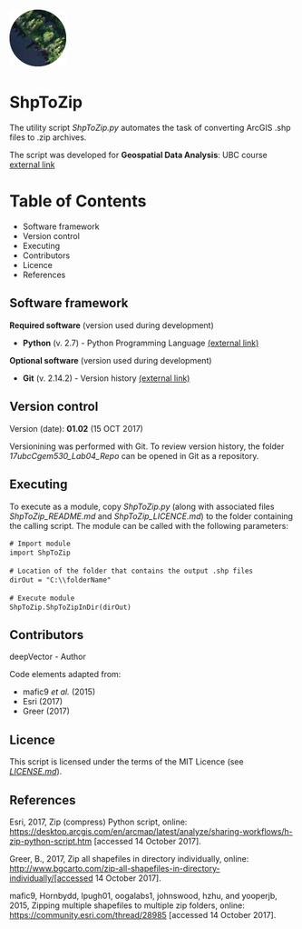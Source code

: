 # ![](./img/deepVector_logo_100.png)

# ShpToZip
The utility script *ShpToZip.py* automates the task of converting ArcGIS .shp files to .zip archives.

The script was developed for **Geospatial Data Analysis**: UBC course [external link](http://mgem.forestry.ubc.ca/courses/gem-530/)

# Table of Contents

- Software framework
- Version control
- Executing
- Contributors
- Licence
- References

<!-- /TOC -->
## Software framework
**Required software** (version used during development)
*   **Python** (v. 2.7) - Python Programming Language [(external link)](https://www.python.org/)

**Optional software** (version used during development)
*   **Git** (v. 2.14.2) - Version history [(external link)](https://git-scm.com/)

## Version control
Version (date): **01.02** (15 OCT 2017)

Versionining was performed with Git.  To review version history, the folder *17ubcCgem530_Lab04_Repo* can be opened in Git as a repository.

## Executing
To execute as a module, copy *ShpToZip.py* (along with associated files *ShpToZip_README.md* and *ShpToZip_LICENCE.md*) to the folder containing the calling script.  The module can be called with the following parameters:

    # Import module
    import ShpToZip

    # Location of the folder that contains the output .shp files
    dirOut = "C:\\folderName"

    # Execute module
    ShpToZip.ShpToZipInDir(dirOut)

## Contributors
deepVector - Author

Code elements adapted from:
 * mafic9 *et al.* (2015)
 * Esri (2017)
 * Greer (2017)

## Licence
This script is licensed under the terms of the MIT Licence (see [*LICENSE.md*](LICENSE.md)).

## References
Esri, 2017, Zip (compress) Python script, online: https://desktop.arcgis.com/en/arcmap/latest/analyze/sharing-workflows/h-zip-python-script.htm [accessed 14 October 2017].

Greer, B., 2017, Zip all shapefiles in directory individually, online: http://www.bgcarto.com/zip-all-shapefiles-in-directory-individually/[accessed 14 October 2017].

mafic9, Hornbydd, lpugh01, oogalabs1, johnswood, hzhu, and yooperjb, 2015, Zipping multiple shapefiles to multiple zip folders, online: https://community.esri.com/thread/28985 [accessed 14 October 2017].

